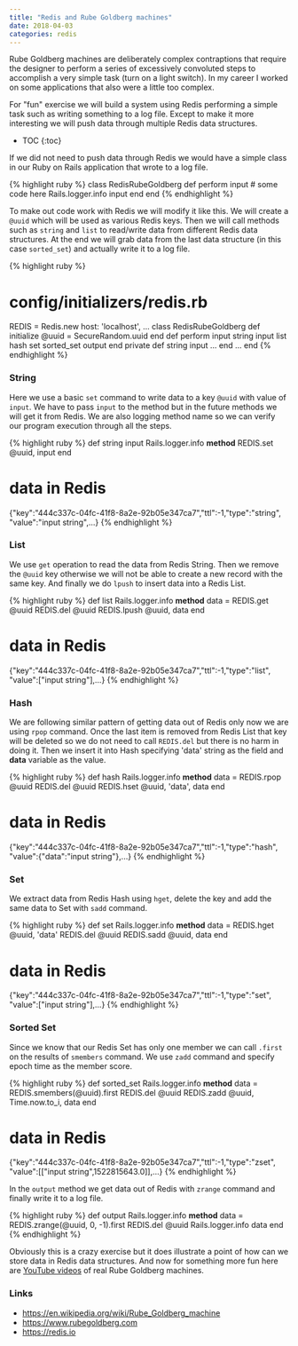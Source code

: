 ```yaml
---
title: "Redis and Rube Goldberg machines"
date: 2018-04-03
categories: redis
---
```


Rube Goldberg machines are deliberately complex contraptions that require the designer to perform a series of excessively convoluted steps to accomplish a very simple task (turn on a light switch).  In my career I worked on some applications that also were a little too complex.  

For "fun" exercise we will build a system using Redis performing a simple task such as writing something to a log file.  Except to make it more interesting we will push data through multiple Redis data structures.  

* TOC
{:toc}

If we did not need to push data through Redis we would have a simple class in our Ruby on Rails application that wrote to a log file.  

{% highlight ruby %}
class RedisRubeGoldberg
  def perform input
    # some code here
    Rails.logger.info input
  end
end
{% endhighlight %}

To make out code work with Redis we will modify it like this.  We will create a `@uuid` which will be used as various Redis keys.  Then we will call methods such as `string` and `list` to read/write data from different Redis data structures.  At the end we will grab data from the last data structure (in this case `sorted_set`) and actually write it to a log file.  

{% highlight ruby %}
# config/initializers/redis.rb
REDIS = Redis.new host: 'localhost', ...
class RedisRubeGoldberg
  def initialize
    @uuid = SecureRandom.uuid
  end
  def perform input
    string input
    list
    hash
    set
    sorted_set
    output
  end
private
  def string input
    ...
  end
  ...
end
{% endhighlight %}

### String

Here we use a basic `set` command to write data to a key `@uuid` with value of `input`.  We have to pass `input` to the method but in the future methods we will get it from Redis.  We are also logging method name so we can verify our program execution through all the steps.  

{% highlight ruby %}
def string input
  Rails.logger.info __method__
  REDIS.set @uuid, input
end
# data in Redis
{"key":"444c337c-04fc-41f8-8a2e-92b05e347ca7","ttl":-1,"type":"string",
  "value":"input string",...}
{% endhighlight %}

### List

We use `get` operation to read the data from Redis String.  Then we remove the `@uuid` key otherwise we will not be able to create a new record with the same key.  And finally we do `lpush` to insert data into a Redis List.  

{% highlight ruby %}
def list
  Rails.logger.info __method__
  data = REDIS.get @uuid
  REDIS.del @uuid
  REDIS.lpush @uuid, data
end
# data in Redis
{"key":"444c337c-04fc-41f8-8a2e-92b05e347ca7","ttl":-1,"type":"list",
  "value":["input string"],...}
{% endhighlight %}

### Hash

We are following similar pattern of getting data out of Redis only now we are using `rpop` command.  Once the last item is removed from Redis List that key will be deleted so we do not need to call `REDIS.del` but there is no harm in doing it.  Then we insert it into Hash specifying 'data' string as the field and **data** variable as the value.  

{% highlight ruby %}
def hash
  Rails.logger.info __method__
  data = REDIS.rpop @uuid
  REDIS.del @uuid
  REDIS.hset @uuid, 'data', data
end
# data in Redis
{"key":"444c337c-04fc-41f8-8a2e-92b05e347ca7","ttl":-1,"type":"hash",
  "value":{"data":"input string"},...}
{% endhighlight %}

### Set

We extract data from Redis Hash using `hget`, delete the key and add the same data to Set with `sadd` command.  

{% highlight ruby %}
def set
  Rails.logger.info __method__
  data = REDIS.hget @uuid, 'data'
  REDIS.del @uuid
  REDIS.sadd @uuid, data
end
# data in Redis
{"key":"444c337c-04fc-41f8-8a2e-92b05e347ca7","ttl":-1,"type":"set",
  "value":["input string"],...}
{% endhighlight %}

### Sorted Set

Since we know that our Redis Set has only one member we can call `.first` on the results of `smembers` command.  We use `zadd` command and specify epoch time as the member score.  

{% highlight ruby %}
def sorted_set
  Rails.logger.info __method__
  data = REDIS.smembers(@uuid).first
  REDIS.del @uuid
  REDIS.zadd @uuid, Time.now.to_i, data
end
# data in Redis
{"key":"444c337c-04fc-41f8-8a2e-92b05e347ca7","ttl":-1,"type":"zset",
  "value":[["input string",1522815643.0]],...}
{% endhighlight %}

In the `output` method we get data out of Redis with `zrange` command and finally write it to a log file.  

{% highlight ruby %}
def output
  Rails.logger.info __method__
  data = REDIS.zrange(@uuid, 0, -1).first
  REDIS.del @uuid
  Rails.logger.info data
end
{% endhighlight %}

Obviously this is a crazy exercise but it does illustrate a point of how can we store data in Redis data structures.   And now for something more fun here are [YouTube videos](https://www.youtube.com/results?search_query=rube+goldberg+machine) of real Rube Goldberg machines.  

### Links
* https://en.wikipedia.org/wiki/Rube_Goldberg_machine
* https://www.rubegoldberg.com
* https://redis.io
